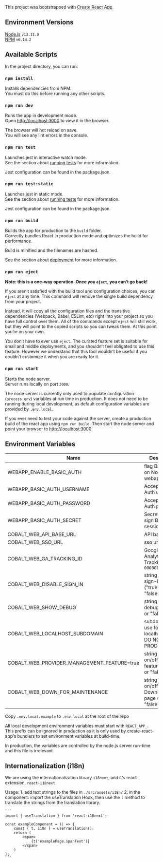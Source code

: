 This project was bootstrapped with [Create React App](https://github.com/facebook/create-react-app).

## Environment Versions

[Node.js](https://nodejs.org/en/) `v13.11.0`<br/>
[NPM](https://www.npmjs.com/) `v6.14.2`

## Available Scripts

In the project directory, you can run:

### `npm install`

Installs dependencies from NPM.<br />
You must do this before running any other scripts.

### `npm run dev`

Runs the app in development mode.<br />
Open [http://localhost:3000](http://localhost:3000) to view it in the browser.

The browser will hot reload on save.<br />
You will see any lint errors in the console.

### `npm run test`

Launches jest in interactive watch mode.<br />
See the section about [running tests](https://facebook.github.io/create-react-app/docs/running-tests) for more information.

Jest configuration can be found in the package.json.

### `npm run test:static`

Launches jest in static mode.<br />
See the section about [running tests](https://facebook.github.io/create-react-app/docs/running-tests) for more information.

Jest configuration can be found in the package.json.

### `npm run build`

Builds the app for production to the `build` folder.<br />
Correctly bundles React in production mode and optimizes the build for performance.

Build is minified and the filenames are hashed.

See the section about [deployment](https://facebook.github.io/create-react-app/docs/deployment) for more information.

### `npm run eject`

**Note: this is a one-way operation. Once you `eject`, you can’t go back!**

If you aren’t satisfied with the build tool and configuration choices, you can `eject` at any time. This command will remove the single build dependency from your project.

Instead, it will copy all the configuration files and the transitive dependencies (Webpack, Babel, ESLint, etc) right into your project so you have full control over them. All of the commands except `eject` will still work, but they will point to the copied scripts so you can tweak them. At this point you’re on your own.

You don’t have to ever use `eject`. The curated feature set is suitable for small and middle deployments, and you shouldn’t feel obligated to use this feature. However we understand that this tool wouldn’t be useful if you couldn’t customize it when you are ready for it.

### `npm run start`

Starts the node server.<br />
Server runs locally on port `3000`.

The node server is currently only used to populate configuration (`process.env`) variables at run time in production. It does not need to be running during local development, as default configuration variables are provided by `.env.local`.

If you ever need to test your code against the server, create a production build of the react app using `npm run build`. Then start the node server and point your browser to [http://localhost:3000](http://localhost:3000).

## Environment Variables

| Name                                         | Description                                                   |
| -------------------------------------------- | ------------------------------------------------------------- |
| WEBAPP_ENABLE_BASIC_AUTH                     | flag Basic Auth on NodeJS webapp server                       |
| WEBAPP_BASIC_AUTH_USERNAME                   | Accepted Basic Auth username                                  |
| WEBAPP_BASIC_AUTH_PASSWORD                   | Accepted Basic Auth password                                  |
| WEBAPP_BASIC_AUTH_SECRET                     | Secret string to sign Basic Auth session cookies              |
| COBALT_WEB_API_BASE_URL                      | API base url                                                  |
| COBALT_WEB_SSO_URL                           | sso url                                                       |
| COBALT_WEB_GA_TRACKING_ID                    | Google Analytics Tracking ID `UA-000000-01`                   |
| COBALT_WEB_DISABLE_SIGN_IN                   | string to disable sign-in UI ("true" or "false")              |
| COBALT_WEB_SHOW_DEBUG                        | string to show debug UI ("true" or "false")                   |
| COBALT_WEB_LOCALHOST_SUBDOMAIN               | subdomain to use for localhost dev, DO NOT SET IN PROD        |
| COBALT_WEB_PROVIDER_MANAGEMENT_FEATURE=true  | string to turn on/off provider features ("true" or "false")   |
| COBALT_WEB_DOWN_FOR_MAINTENANCE              | string to turn on/off DownForService page ("true" or "false") |

Copy `.env.local.example` to `.env.local` at the root of the repo

All local development environment variables must start with `REACT_APP_`. This prefix can be ignored in production as it is only used by create-react-app's bundlers to set environment variables at build-time.

In production, the variables are controlled by the node.js server run-time and this file is irrelevant.

## Internationalization (i18n)

We are using the internationalization library `i18next`, and it's react extension, `react-i18next`

Usage: 1. add text strings to the files in `./src/assets/i18n/` 2. in the component: import the useTranslation Hook, then use the `t` method to translate the strings from the translation library.

    ```
    import { useTranslation } from 'react-i18next';

    const exampleComponent = () => {
        const { t, i18n } = useTranslation();
        return (
            <span>
                {t('examplePage.spanText')}
            </span>
        )
    };
    ```


